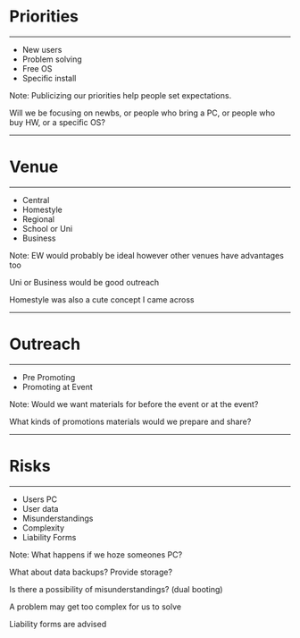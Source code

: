 # Priorities

<hr />

- New users
- Problem solving
- Free OS
- Specific install

Note:
Publicizing our priorities help people set expectations.



Will we be focusing on newbs, or people who bring a PC, or people who buy HW, or a specific OS?

---

# Venue

<hr />

- Central
- Homestyle
- Regional
- School or Uni
- Business

Note:
EW would probably be ideal however other venues have advantages too

Uni or Business would be good outreach

Homestyle was also a cute concept I came across

---

# Outreach

<hr />

- Pre Promoting
- Promoting at Event

Note:
Would we want materials for before the event or at the event?

What kinds of promotions materials would we prepare and share?

---

# Risks

<hr />

- Users PC
- User data
- Misunderstandings
- Complexity
- Liability Forms

Note:
What happens if we hoze someones PC?

What about data backups? Provide storage?

Is there a possibility of misunderstandings? (dual booting)

A problem may get too complex for us to solve

Liability forms are advised
